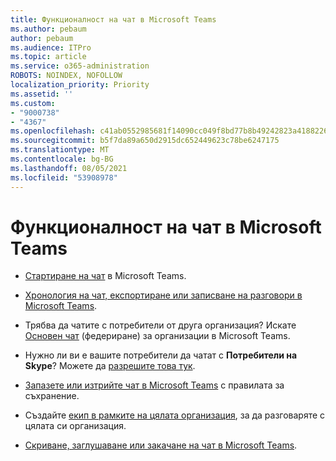 ```yaml
---
title: Функционалност на чат в Microsoft Teams
ms.author: pebaum
author: pebaum
ms.audience: ITPro
ms.topic: article
ms.service: o365-administration
ROBOTS: NOINDEX, NOFOLLOW
localization_priority: Priority
ms.assetid: ''
ms.custom:
- "9000738"
- "4367"
ms.openlocfilehash: c41ab0552985681f14090cc049f8bd77b8b49242823a418822674cd21dea0f77
ms.sourcegitcommit: b5f7da89a650d2915dc652449623c78be6247175
ms.translationtype: MT
ms.contentlocale: bg-BG
ms.lasthandoff: 08/05/2021
ms.locfileid: "53908978"
---
```

# <a name="teams-chat-functionality"></a>Функционалност на чат в Microsoft Teams

- [Стартиране на чат](https://support.office.com/article/start-a-chat-in-teams-0c71b32b-c050-4930-a887-5afbe742b3d8) в Microsoft Teams.

- [Хронология на чат, експортиране или записване на разговори в Microsoft Teams](https://docs.microsoft.com/alchemyinsights/chat-history-in-microsoft-teams).

- Трябва да чатите с потребители от друга организация? Искате [Основен чат](https://docs.microsoft.com/microsoftteams/native-chat-for-external-users) (федериране) за организации в Microsoft Teams.

- Нужно ли ви е вашите потребители да чатат с **Потребители на Skype**? Можете да [разрешите това тук](https://docs.microsoft.com/microsoftteams/manage-external-access#step-1---enable-your-organization-to-communicate-with-another-teams-organization). 

- [Запазете или изтрийте чат в Microsoft Teams](https://docs.microsoft.com/microsoftteams/retention-policies) с правилата за съхранение.

- Създайте [екип в рамките на цялата организация](https://docs.microsoft.com/microsoftteams/create-an-org-wide-team), за да разговаряте с цялата си организация.

- [Скриване, заглушаване или закачане на чат в Microsoft Teams](https://support.office.com/article/hide-mute-or-pin-a-chat-in-teams-9aee02ef-713d-495b-8a73-9762d8e4b066).
